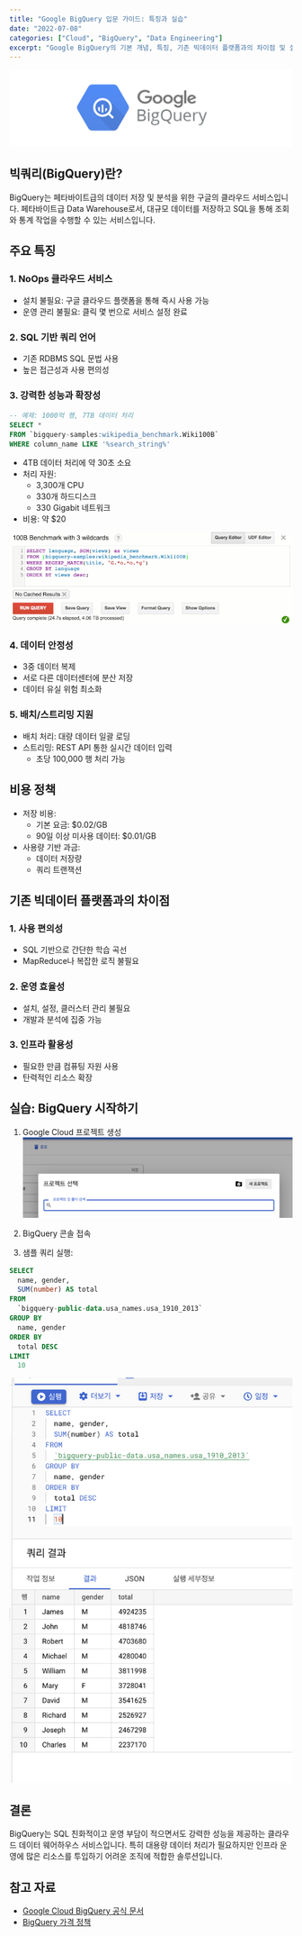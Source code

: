 ```yaml
---
title: "Google BigQuery 입문 가이드: 특징과 실습"
date: "2022-07-08"
categories: ["Cloud", "BigQuery", "Data Engineering"]
excerpt: "Google BigQuery의 기본 개념, 특징, 기존 빅데이터 플랫폼과의 차이점 및 실습 과정을 상세히 알아봅니다."
---
```


![BigQuery](../assets/images/bigquery/bigquery.png)
## 빅쿼리(BigQuery)란?
BigQuery는 페타바이트급의 데이터 저장 및 분석을 위한 구글의 클라우드 서비스입니다. 페타바이트급 Data Warehouse로서, 대규모 데이터를 저장하고 SQL을 통해 조회와 통계 작업을 수행할 수 있는 서비스입니다.

## 주요 특징

### 1. NoOps 클라우드 서비스

- 설치 불필요: 구글 클라우드 플랫폼을 통해 즉시 사용 가능
- 운영 관리 불필요: 클릭 몇 번으로 서비스 설정 완료

### 2. SQL 기반 쿼리 언어

- 기존 RDBMS SQL 문법 사용
- 높은 접근성과 사용 편의성

### 3. 강력한 성능과 확장성

```sql
-- 예제: 1000억 행, 7TB 데이터 처리
SELECT *
FROM `bigquery-samples:wikipedia_benchmark.Wiki100B`
WHERE column_name LIKE '%search_string%'
```

- 4TB 데이터 처리에 약 30초 소요
- 처리 자원:
  - 3,300개 CPU
  - 330개 하드디스크
  - 330 Gigabit 네트워크
- 비용: 약 $20

![BigQuery 성능 예시](/images/bigquery/performance.png)

### 4. 데이터 안정성

- 3중 데이터 복제
- 서로 다른 데이터센터에 분산 저장
- 데이터 유실 위험 최소화

### 5. 배치/스트리밍 지원

- 배치 처리: 대량 데이터 일괄 로딩
- 스트리밍: REST API 통한 실시간 데이터 입력
  - 초당 100,000 행 처리 가능

## 비용 정책

- 저장 비용:
  - 기본 요금: $0.02/GB
  - 90일 이상 미사용 데이터: $0.01/GB
- 사용량 기반 과금:
  - 데이터 저장량
  - 쿼리 트랜잭션

## 기존 빅데이터 플랫폼과의 차이점

### 1. 사용 편의성
- SQL 기반으로 간단한 학습 곡선
- MapReduce나 복잡한 로직 불필요

### 2. 운영 효율성
- 설치, 설정, 클러스터 관리 불필요
- 개발과 분석에 집중 가능

### 3. 인프라 활용성
- 필요한 만큼 컴퓨팅 자원 사용
- 탄력적인 리소스 확장

## 실습: BigQuery 시작하기

1. Google Cloud 프로젝트 생성
   ![프로젝트 생성](/images/bigquery/create-project.png)

2. BigQuery 콘솔 접속

3. 샘플 쿼리 실행:
```sql
SELECT
  name, gender,
  SUM(number) AS total
FROM
  `bigquery-public-data.usa_names.usa_1910_2013`
GROUP BY
  name, gender
ORDER BY
  total DESC
LIMIT
  10
```

![쿼리 결과](/images/bigquery/query-result.png)

## 결론

BigQuery는 SQL 친화적이고 운영 부담이 적으면서도 강력한 성능을 제공하는 클라우드 데이터 웨어하우스 서비스입니다. 특히 대용량 데이터 처리가 필요하지만 인프라 운영에 많은 리소스를 투입하기 어려운 조직에 적합한 솔루션입니다.

## 참고 자료

- [Google Cloud BigQuery 공식 문서](https://cloud.google.com/blog/products/bigquery/anatomy-of-a-bigquery-query)
- [BigQuery 가격 정책](https://cloud.google.com/bigquery/pricing)
